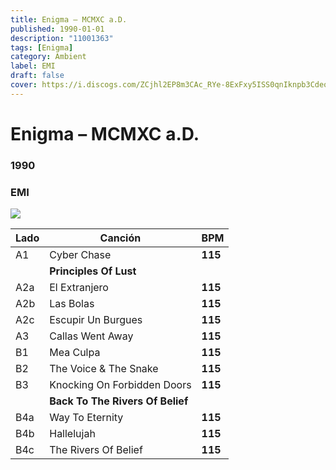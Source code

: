 ```yaml
---
title: Enigma – MCMXC a.D.
published: 1990-01-01
description: "11001363"
tags: [Enigma]
category: Ambient
label: EMI
draft: false
cover: https://i.discogs.com/ZCjhl2EP8m3CAc_RYe-8ExFxy5ISS0qnIknpb3CdeoM/rs:fit/g:sm/q:90/h:599/w:600/czM6Ly9kaXNjb2dz/LWRhdGFiYXNlLWlt/YWdlcy9SLTIyNzQ2/MDYtMTQyNTE5NTY3/OS02ODY4LmpwZWc.jpeg
---
```


# Enigma – MCMXC a.D.

### **1990**

### EMI

![](https://i.discogs.com/D9GYIfT3TPO3jrKflOTU6wvb0Ypy8eZIQguSSQysUs4/rs:fit/g:sm/q:90/h:562/w:600/czM6Ly9kaXNjb2dz/LWRhdGFiYXNlLWlt/YWdlcy9SLTIyNzQ2/MDYtMTQyNTE5NTY3/OC0yMDU0LmpwZWc.jpeg)

| Lado | Canción                          | BPM     |
| ---- | -------------------------------- | ------- |
| A1   | Cyber Chase                      | **115** |
|      | **Principles Of Lust**           |         |
| A2a  | El Extranjero                    | **115** |
| A2b  | Las Bolas                        | **115** |
| A2c  | Escupir Un Burgues               | **115** |
| A3   | Callas Went Away                 | **115** |
| B1   | Mea Culpa                        | **115** |
| B2   | The Voice & The Snake            | **115** |
| B3   | Knocking On Forbidden Doors      | **115** |
|      | **Back To The Rivers Of Belief** |         |
| B4a  | Way To Eternity                  | **115** |
| B4b  | Hallelujah                       | **115** |
| B4c  | The Rivers Of Belief             | **115** |
